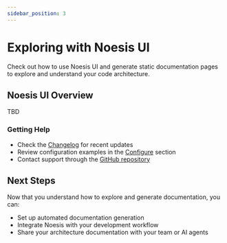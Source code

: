 ```yaml
---
sidebar_position: 3
---
```


# Exploring with Noesis UI

Check out how to use Noesis UI and generate static documentation pages to explore and understand your code architecture.

## Noesis UI Overview

TBD

### Getting Help

- Check the [Changelog](/docs/changelog) for recent updates
- Review configuration examples in the [Configure](/docs/configure) section
- Contact support through the [GitHub repository](https://github.com/noesisvision/noesis)

## Next Steps

Now that you understand how to explore and generate documentation, you can:

- Set up automated documentation generation
- Integrate Noesis with your development workflow
- Share your architecture documentation with your team or AI agents
